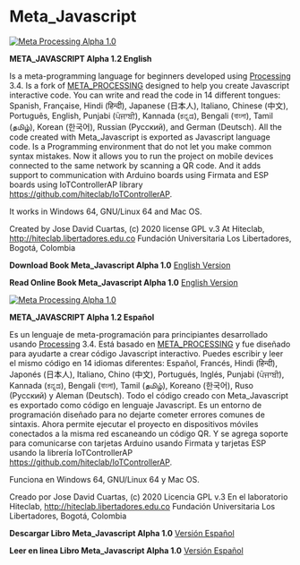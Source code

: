# Meta_Javascript
[![Meta Processing Alpha 1.0](https://img.youtube.com/vi/bj78B7jIkTU/0.jpg)](https://youtu.be/bj78B7jIkTU "Meta Processing Alpha 1.0")

**META_JAVASCRIPT Alpha 1.2 English**

Is a meta-programming language for beginners developed using [Processing](https://processing.org/) 3.4. 
Is a fork of [META_PROCESSING](https://github.com/hiteclab/Meta_Processing) designed to help you create Javascript interactive code.
You can write and read the code in 14 different tongues: Spanish, Française, Hindi (हिन्दी), Japanese (日本人), Italiano, Chinese (中文), Português, English, Punjabi (ਪੰਜਾਬੀ), Kannada (ಕನ್ನಡ), Bengali (বাংলা), Tamil (தமிழ்), Korean (한국어), Russian (Pусский), and German (Deutsch). All the code created with Meta_Javascript is exported as Javascript language code. Is a Programming environment that do not let you make common syntax mistakes. Now it allows you to run the project on mobile devices connected to the same network by scanning a QR code. And it adds support to communication with Arduino boards using Firmata and ESP boards using IoTControllerAP library https://github.com/hiteclab/IoTControllerAP.

It works in Windows 64, GNU/Linux 64 and Mac OS.

Created by Jose David Cuartas, (c) 2020 
license GPL v.3
At Hiteclab, http://hiteclab.libertadores.edu.co
Fundación Universitaria Los Libertadores, Bogotá, Colombia

**Download Book Meta_Javascript Alpha 1.0**
[English Version](https://github.com/hiteclab/Meta_Javascript/raw/master/MetajavascriptENG.pdf)

**Read Online Book Meta_Javascript Alpha 1.0**
[English Version](https://github.com/hiteclab/Meta_Javascript/blob/master/MetajavascriptENG.pdf)

[![Meta Processing Alpha 1.0](https://img.youtube.com/vi/bj78B7jIkTU/0.jpg)](https://www.youtube.com/watch?v=d6UnVuAlSkA&feature=youtu.be "Meta Processing Alpha 1.0")

**META_JAVASCRIPT Alpha 1.2 Español**
 
Es un lenguaje de meta-programación para principiantes desarrollado usando [Processing](https://processing.org/) 3.4.
Está basado en [META_PROCESSING](https://github.com/hiteclab/Meta_Processing) y fue diseñado para ayudarte a crear código Javascript interactivo.
Puedes escribir y leer el mismo código en 14 idiomas diferentes: Español, Francés, Hindi (हिन्दी), Japonés (日本人), Italiano, Chino (中文), Portugués, Inglés, Punjabi (ਪੰਜਾਬੀ), Kannada (ಕನ್ನಡ), Bengali (বাংলা), Tamil (தமிழ்), Koreano (한국어), Ruso (Pусский) y Aleman (Deutsch). Todo el código creado con Meta_Javascript es exportado como código en lenguaje Javascript. Es un entorno de programación diseñado para no dejarte cometer errores comunes de sintaxis. Ahora permite ejecutar el proyecto en dispositivos móviles conectados a la misma red escaneando un código QR. Y se agrega soporte para comunicarse con tarjetas Arduino usando Firmata y tarjetas ESP usando la librería IoTControllerAP https://github.com/hiteclab/IoTControllerAP.

Funciona en Windows 64, GNU/Linux 64 y Mac OS.

Creado por Jose David Cuartas, (c) 2020 
Licencia  GPL v.3
En el laboratorio Hiteclab, http://hiteclab.libertadores.edu.co
Fundación Universitaria Los Libertadores, Bogotá, Colombia

**Descargar Libro Meta_Javascript Alpha 1.0**
[Versión Español](https://github.com/hiteclab/Meta_Javascript/raw/master/MetajavascriptESP.pdf)

**Leer en linea Libro Meta_Javascript Alpha 1.0**
[Versión Español](https://github.com/hiteclab/Meta_Javascript/blob/master/MetajavascriptESP.pdf)
